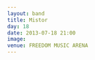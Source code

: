 ```yaml
---
layout: band
title: Mistor
day: 18
date: 2013-07-18 21:00
image: 
venue: FREEDOM MUSIC ARENA
---
```



